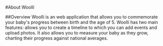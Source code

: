 #About Woolli

##Overview
Woolli is an web application that allows you to commemorate your baby's progress between birth and the age of 5. Woolli has two main features: allows you to create a timeline to which you can add events and upload photos. It also allows you to measure your baby as they grow, charting their progress against national averages.